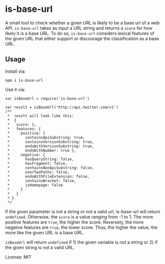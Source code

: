 # is-base-url

A small tool to check whether a given URL is likely to be a base url of a web API. `is-base-url` takes as input a URL string and returns a `score` for how likely it is a base URL. To do so, `is-base-url` considers lexical features of the given URL that either support or discourage the classification as a base URL.

## Usage

Install via:

    npm i is-base-url

Use it via:

    var isBaseUrl = require('is-base-url')

    var result = isBaseUrl('http://api.twitter.com/v1')
    /**
     *  result will look like this:
     *  {
     *   score: 1,
     *   features: {
     *     positive: {
     *       containsApiSubstring: true,
     *       containsVersionSubstring: true,
     *       endsWithVersionSubstring: true,
     *       endsWithNumber: true },
     *     negative: {
     *       hasQueryString: false,
     *       hasFragment: false,
     *       containsNonApiSubstring: false,
     *       overTwoPaths: false,
     *       endsWithFileExtension: false,
     *       containsBracket: false,
     *       isHomepage: false
     *     }
     *   }
     * }
     */

If the given parameter is not a string or not a valid url, is-base-url will return `undefined`. Otherwise, the `score` is a value ranging from -1 to 1. The more positive features are `true`, the higher the score. Reversely, the more negative features are `true`, the lower score. Thus, the higher the value, the more like the given URL is a base URL.

`isBaseUrl` will return `undefined` if 1) the given variable is not a string or 2) if the given string is not a valid URL.

License: MIT
